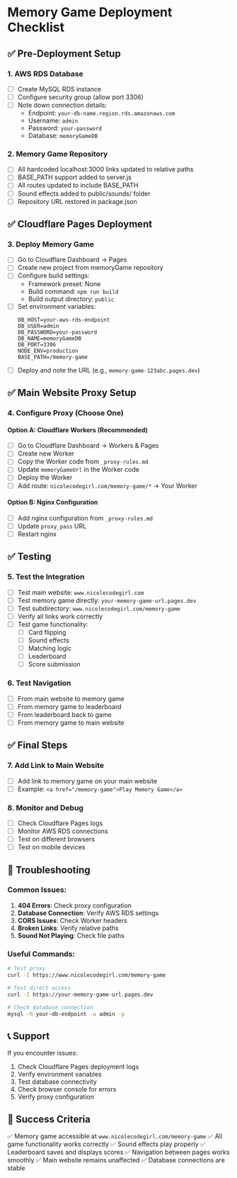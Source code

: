 # Memory Game Deployment Checklist

## ✅ Pre-Deployment Setup

### 1. AWS RDS Database
- [ ] Create MySQL RDS instance
- [ ] Configure security group (allow port 3306)
- [ ] Note down connection details:
  - Endpoint: `your-db-name.region.rds.amazonaws.com`
  - Username: `admin`
  - Password: `your-password`
  - Database: `memoryGameDB`

### 2. Memory Game Repository
- [ ] All hardcoded localhost:3000 links updated to relative paths
- [ ] BASE_PATH support added to server.js
- [ ] All routes updated to include BASE_PATH
- [ ] Sound effects added to public/sounds/ folder
- [ ] Repository URL restored in package.json

## ✅ Cloudflare Pages Deployment

### 3. Deploy Memory Game
- [ ] Go to Cloudflare Dashboard → Pages
- [ ] Create new project from memoryGame repository
- [ ] Configure build settings:
  - Framework preset: None
  - Build command: `npm run build`
  - Build output directory: `public`
- [ ] Set environment variables:
  ```
  DB_HOST=your-aws-rds-endpoint
  DB_USER=admin
  DB_PASSWORD=your-password
  DB_NAME=memoryGameDB
  DB_PORT=3306
  NODE_ENV=production
  BASE_PATH=/memory-game
  ```
- [ ] Deploy and note the URL (e.g., `memory-game-123abc.pages.dev`)

## ✅ Main Website Proxy Setup

### 4. Configure Proxy (Choose One)

#### Option A: Cloudflare Workers (Recommended)
- [ ] Go to Cloudflare Dashboard → Workers & Pages
- [ ] Create new Worker
- [ ] Copy the Worker code from `_proxy-rules.md`
- [ ] Update `memoryGameUrl` in the Worker code
- [ ] Deploy the Worker
- [ ] Add route: `nicolecodegirl.com/memory-game/*` → Your Worker

#### Option B: Nginx Configuration
- [ ] Add nginx configuration from `_proxy-rules.md`
- [ ] Update `proxy_pass` URL
- [ ] Restart nginx

## ✅ Testing

### 5. Test the Integration
- [ ] Test main website: `www.nicolecodegirl.com`
- [ ] Test memory game directly: `your-memory-game-url.pages.dev`
- [ ] Test subdirectory: `www.nicolecodegirl.com/memory-game`
- [ ] Verify all links work correctly
- [ ] Test game functionality:
  - [ ] Card flipping
  - [ ] Sound effects
  - [ ] Matching logic
  - [ ] Leaderboard
  - [ ] Score submission

### 6. Test Navigation
- [ ] From main website to memory game
- [ ] From memory game to leaderboard
- [ ] From leaderboard back to game
- [ ] From memory game to main website

## ✅ Final Steps

### 7. Add Link to Main Website
- [ ] Add link to memory game on your main website
- [ ] Example: `<a href="/memory-game">Play Memory Game</a>`

### 8. Monitor and Debug
- [ ] Check Cloudflare Pages logs
- [ ] Monitor AWS RDS connections
- [ ] Test on different browsers
- [ ] Test on mobile devices

## 🔧 Troubleshooting

### Common Issues:
1. **404 Errors**: Check proxy configuration
2. **Database Connection**: Verify AWS RDS settings
3. **CORS Issues**: Check Worker headers
4. **Broken Links**: Verify relative paths
5. **Sound Not Playing**: Check file paths

### Useful Commands:
```bash
# Test proxy
curl -I https://www.nicolecodegirl.com/memory-game

# Test direct access
curl -I https://your-memory-game-url.pages.dev

# Check database connection
mysql -h your-db-endpoint -u admin -p
```

## 📞 Support

If you encounter issues:
1. Check Cloudflare Pages deployment logs
2. Verify environment variables
3. Test database connectivity
4. Check browser console for errors
5. Verify proxy configuration

## 🎯 Success Criteria

✅ Memory game accessible at `www.nicolecodegirl.com/memory-game`
✅ All game functionality works correctly
✅ Sound effects play properly
✅ Leaderboard saves and displays scores
✅ Navigation between pages works smoothly
✅ Main website remains unaffected
✅ Database connections are stable 
